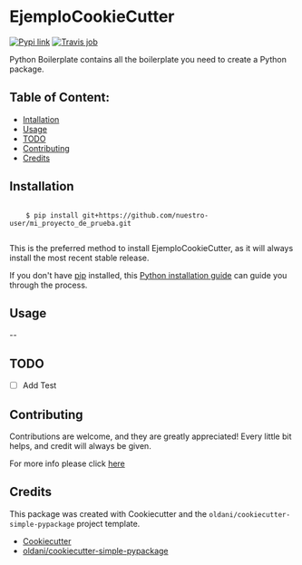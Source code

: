 # EjemploCookieCutter


[![Pypi link](https://img.shields.io/pypi/v/ejemplocookiecutter.svg)](https://pypi.python.org/pypi/ejemplocookiecutter)
[![Travis job](https://img.shields.io/travis/Alejo_Lg/ejemplocookiecutter.svg)](https://travis-ci.org/Alejo_Lg/ejemplocookiecutter)




Python Boilerplate contains all the boilerplate you need to create a Python package.

## Table of Content:

- [Intallation](#installation)
- [Usage](#usage)
- [TODO](#todo)
- [Contributing](#contributing)
- [Credits](#credits)

## Installation


```batch

    $ pip install git+https://github.com/nuestro-user/mi_proyecto_de_prueba.git


```

This is the preferred method to install EjemploCookieCutter, as it will always
install the most recent stable release.

If you don't have [pip](https://pip.pypa.io) installed, this 
[Python installation guide](http://docs.python-guide.org/en/latest/starting/installation/) 
can guide you through the process.

## Usage

--


## TODO

- [ ] Add Test


## Contributing

Contributions are welcome, and they are greatly appreciated! Every
little bit helps, and credit will always be given.

For more info please click [here](./CONTRIBUTING.md)


## Credits

This package was created with Cookiecutter and the `oldani/cookiecutter-simple-pypackage` project template.

- [Cookiecutter](https://github.com/audreyr/cookiecutter)
- [oldani/cookiecutter-simple-pypackage](https://github.com/oldani/cookiecutter-simple-pypackage)
